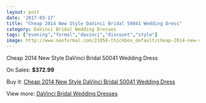 ```yaml
---
layout: post
date: '2017-03-17'
title: "Cheap 2014 New Style DaVinci Bridal 50041 Wedding Dress"
category: DaVinci Bridal Wedding Dresses
tags: ["evening","formal","davinci","discount","style"]
image: http://www.neoformal.com/21058-thickbox_default/cheap-2014-new-style-davinci-bridal-50041-wedding-dress.jpg
---
```

Cheap 2014 New Style DaVinci Bridal 50041 Wedding Dress

On Sales: **$372.99**
<a href="https://www.neoformal.com/en/davinci-bridal-wedding-dresses-2014/6795-cheap-2014-new-style-davinci-bridal-50041-wedding-dress.html"><amp-img layout="responsive" width="600" height="600" src="//www.neoformal.com/21058-thickbox_default/cheap-2014-new-style-davinci-bridal-50041-wedding-dress.jpg" alt="Cheap 2014 New Style DaVinci Bridal 50041 Wedding Dress 0" /></a>

Buy it: [Cheap 2014 New Style DaVinci Bridal 50041 Wedding Dress](https://www.neoformal.com/en/davinci-bridal-wedding-dresses-2014/6795-cheap-2014-new-style-davinci-bridal-50041-wedding-dress.html "Cheap 2014 New Style DaVinci Bridal 50041 Wedding Dress")

View more: [DaVinci Bridal Wedding Dresses](https://www.neoformal.com/en/99-davinci-bridal-wedding-dresses-2014 "DaVinci Bridal Wedding Dresses")